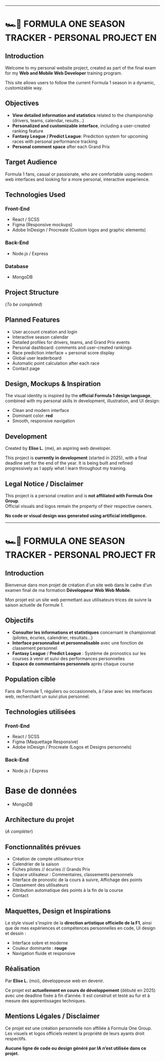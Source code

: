 
---
#  🏎️💨 FORMULA ONE SEASON TRACKER - PERSONAL PROJECT EN

## Introduction

Welcome to my personal website project, created as part of the final exam for my **Web and Mobile Web Developer** training program.

This site allows users to follow the current Formula 1 season in a dynamic, customizable way.

## Objectives

- **View detailed information and statistics** related to the championship (drivers, teams, calendar, results…)
- **Personalized and customizable interface**, including a user-created ranking feature
- **Fantasy League / Predict League**: Prediction system for upcoming races with personal performance tracking
- **Personal comment space** after each Grand Prix

## Target Audience

Formula 1 fans, casual or passionate, who are comfortable using modern web interfaces and looking for a more personal, interactive experience.

## Technologies Used

### Front-End
- React / SCSS
- Figma (Responsive mockups)  
- Adobe InDesign / Procreate (Custom logos and graphic elements)

### Back-End
- Node.js / Express

### Database
- MongoDB

## Project Structure

(*To be completed*)

## Planned Features

- User account creation and login  
- Interactive season calendar  
- Detailed profiles for drivers, teams, and Grand Prix events  
- Personal dashboard: comments and user-created rankings  
- Race prediction interface + personal score display  
- Global user leaderboard  
- Automatic point calculation after each race  
- Contact page

## Design, Mockups & Inspiration

The visual identity is inspired by the **official Formula 1 design language**, combined with my personal skills in development, illustration, and UI design:

- Clean and modern interface  
- Dominant color: **red**  
- Smooth, responsive navigation  

## Development

Created by **Elise L.** (me), an aspiring web developer.

This project is **currently in development** (started in 2025), with a final deadline set for the end of the year. It is being built and refined progressively as I apply what I learn throughout my training.

## Legal Notice / Disclaimer

This project is a personal creation and is **not affiliated with Formula One Group**.  
Official visuals and logos remain the property of their respective owners.

**No code or visual design was generated using artificial intelligence.**

---

# 🏎️💨 FORMULA ONE SEASON TRACKER - PERSONAL PROJECT FR
## Introduction

Bienvenue dans mon projet de création d'un site web dans le cadre d'un examen final de ma formation **Développeur Web Web Mobile**.

Mon projet est un site web permettant aux utilisateurs·trices de suivre la saison actuelle de Formule 1.

## Objectifs 
- **Consulter les informations et statistiques** concernant le championnat (pilotes, écuries, calendrier, résultats...)
-  **Interface personnalisé et personnalisable** avec une fonction de classement personnel
- **Fantasy League** / **Predict League** : Système de pronostics sur les courses à venir et suivi des performances personnelles
- **Espace de commentaires personnels** après chaque course

## Population cible
Fans de Formule 1, réguliers ou occasionnels, à l'aise avec les interfaces web, recherchant un suivi plus personnel.

## Technologies utilisées
### Front-End 
- React / SCSS
- Figma (Maquettage Responsive)
- Adobe inDesign / Procreate (Logos et Designs personnels)

### Back-End 
- Node.js / Express

# Base de données
- MongoDB

## Architecture du projet
(*A compléter*)

## Fonctionnalités prévues 
- Création de compte utilisateur·trice
- Calendrier de la saison
- Fiches pilotes // écuries // Grands Prix
- Espace utilisateur : Commentaires, classements personnels
- Interface de pronostic de la cours à suivre, Affichage des points
- Classement des utilisateurs
- Attribution automatique des points à la fin de la course
- Contact

## Maquettes, Design et Inspirations
Le style visuel s’inspire de la **direction artistique officielle de la F1**, ainsi que de mes expériences et compétences personnelles en code, UI design et dessin :
- Interface sobre et moderne
- Couleur dominante : **rouge**
- Navigation fluide et responsive

## Réalisation 
Par **Elise L.** (moi), développeuse web en devenir.

Ce projet est **actuellement en cours de développement** (débuté en 2025) avec une deadline fixée à fin d’année. Il est construit et testé au fur et à mesure des apprentissages techniques.

## Mentions Légales / Disclaimer
Ce projet est une création personnelle non affiliée à Formula One Group. Les visuels et logos officiels restent la propriété de leurs ayants droit respectifs.  

**Aucune ligne de code ou design généré par IA n’est utilisée dans ce projet.**
